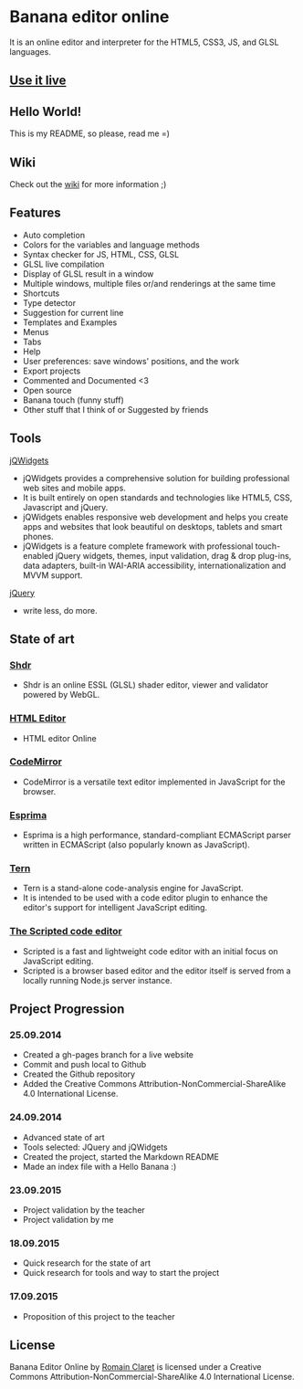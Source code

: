 # Banana editor online

It is an online editor and interpreter for the HTML5, CSS3, JS, and GLSL languages.

## [Use it live](http://rocla.github.io/banana-editor-online/)

## Hello World!

This is my README, so please, read me =)

## Wiki

Check out the [wiki](https://github.com/Rocla/banana-editor-online/wiki) for more information ;)

## Features

- Auto completion
- Colors for the variables and language methods
- Syntax checker for JS, HTML, CSS, GLSL
- GLSL live compilation
- Display of GLSL result in a window
- Multiple windows, multiple files or/and renderings at the same time
- Shortcuts
- Type detector
- Suggestion for current line
- Templates and Examples
- Menus
- Tabs
- Help
- User preferences: save windows' positions, and the work
- Export projects
- Commented and Documented <3
- Open source
- Banana touch (funny stuff)
- Other stuff that I think of or Suggested by friends

## Tools

[jQWidgets](http://www.jqwidgets.com)

- jQWidgets provides a comprehensive solution for building professional web sites and mobile apps.
- It is built entirely on open standards and technologies like HTML5, CSS, Javascript and jQuery.
- jQWidgets enables responsive web development and helps you create apps and websites that look beautiful on desktops, tablets and smart phones.
- jQWidgets is a feature complete framework with professional touch-enabled jQuery widgets, themes, input validation, drag & drop plug-ins, data adapters, built-in WAI-ARIA accessibility, internationalization and MVVM support.

[jQuery](http://www.jqwidgets.com)

- write less, do more.

## State of art

### [Shdr](http://shdr.bkcore.com)

- Shdr is an online ESSL (GLSL) shader editor, viewer and validator powered by WebGL.

### [HTML Editor](http://mrdoob.com/projects/htmleditor/)

- HTML editor Online

### [CodeMirror](http://codemirror.net)

- CodeMirror is a versatile text editor implemented in JavaScript for the browser.

### [Esprima](http://esprima.org)

- Esprima is a high performance, standard-compliant ECMAScript parser written in ECMAScript (also popularly known as JavaScript).

### [Tern](http://ternjs.net)

- Tern is a stand-alone code-analysis engine for JavaScript.
- It is intended to be used with a code editor plugin to enhance the editor's support for intelligent JavaScript editing.

### [The Scripted code editor](https://github.com/scripted-editor/scripted)

- Scripted is a fast and lightweight code editor with an initial focus on JavaScript editing.
- Scripted is a browser based editor and the editor itself is served from a locally running Node.js server instance.


## Project Progression

### 25.09.2014

- Created a gh-pages branch for a live website
- Commit and push local to Github
- Created the Github repository
- Added the Creative Commons Attribution-NonCommercial-ShareAlike 4.0 International License.

### 24.09.2014

- Advanced state of art
- Tools selected: JQuery and jQWidgets
- Created the project, started the Markdown README
- Made an index file with a Hello Banana :)

### 23.09.2015

- Project validation by the teacher
- Project validation by me

### 18.09.2015

- Quick research for the state of art
- Quick research for tools and way to start the project

### 17.09.2015

- Proposition of this project to the teacher


## License

Banana Editor Online by [Romain Claret](http://www.romainclaret.com) is licensed under a Creative Commons Attribution-NonCommercial-ShareAlike 4.0 International License.